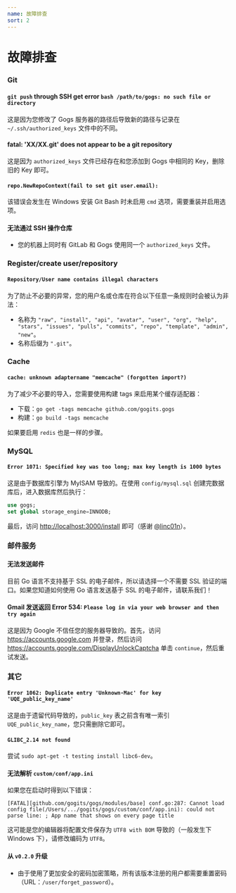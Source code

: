 ```yaml
---
name: 故障排查
sort: 2
---
```


# 故障排查

### Git

#### `git push` through SSH get error `bash /path/to/gogs: no such file or directory`

这是因为您修改了 Gogs 服务器的路径后导致新的路径与记录在 `~/.ssh/authorized_keys` 文件中的不同。

#### fatal: 'XX/XX.git' does not appear to be a git repository

这是因为 `authorized_keys` 文件已经存在和您添加到 Gogs 中相同的 Key，删除旧的 Key 即可。

#### `repo.NewRepoContext(fail to set git user.email):`

该错误会发生在 Windows 安装 Git Bash 时未启用 `cmd` 选项，需要重装并启用选项。

#### 无法通过 SSH 操作仓库

- 您的机器上同时有 GitLab 和 Gogs 使用同一个 `authorized_keys` 文件。

### Register/create user/repository

#### `Repository/User name contains illegal characters`

为了防止不必要的异常，您的用户名或仓库在符合以下任意一条规则时会被认为非法： 

- 名称为 `"raw", "install", "api", "avatar", "user", "org", "help", "stars", "issues", "pulls", "commits", "repo", "template", "admin", "new"`。
- 名称后缀为 `".git"`。

### Cache

#### `cache: unknown adaptername "memcache" (forgotten import?)`

为了减少不必要的导入，您需要使用构建 tags 来启用某个缓存适配器：

- 下载：`go get -tags memcache github.com/gogits.gogs`
- 构建：`go build -tags memcache`

如果要启用 `redis` 也是一样的步骤。

### MySQL

#### `Error 1071: Specified key was too long; max key length is 1000 bytes`

这是由于数据库引擎为 MyISAM 导致的。在使用 `config/mysql.sql` 创建完数据库后，进入数据库然后执行：

```sql
use gogs;
set global storage_engine=INNODB;
```

最后，访问 [http://localhost:3000/install](http://localhost:3000/install) 即可（感谢 [@linc01n](https://github.com/linc01n)）。

### 邮件服务

#### 无法发送邮件

目前 Go 语言不支持基于 SSL 的电子邮件，所以请选择一个不需要 SSL 验证的端口。如果您知道如何使用 Go 语言发送基于 SSL 的电子邮件，请联系我们！

#### Gmail 发送返回 Error 534: `Please log in via your web browser and then try again`

这是因为 Google 不信任您的服务器导致的。首先，访问 https://accounts.google.com 并登录，然后访问 https://accounts.google.com/DisplayUnlockCaptcha 单击 `continue`，然后重试发送。

### 其它

#### `Error 1062: Duplicate entry 'Unknown-Mac' for key 'UQE_public_key_name'`

这是由于遗留代码导致的，`public_key` 表之前含有唯一索引 `UQE_public_key_name`，您只需删除它即可。

#### `GLIBC_2.14 not found`

尝试 `sudo apt-get -t testing install libc6-dev`。

#### 无法解析 `custom/conf/app.ini`

如果您在启动时得到以下错误：

```
[FATAL][github.com/gogits/gogs/modules/base] conf.go:287: Cannot load config file(/Users/.../gogits/gogs/custom/conf/app.ini): could not parse line: ; App name that shows on every page title
```

这可能是您的编辑器将配置文件保存为 `UTF8 with BOM` 导致的（一般发生下 Windows 下），请修改编码为 `UTF8`。

#### 从 `v0.2.0` 升级

- 由于使用了更加安全的密码加密策略，所有该版本注册的用户都需要重置密码（URL：`/user/forget_password`）。
